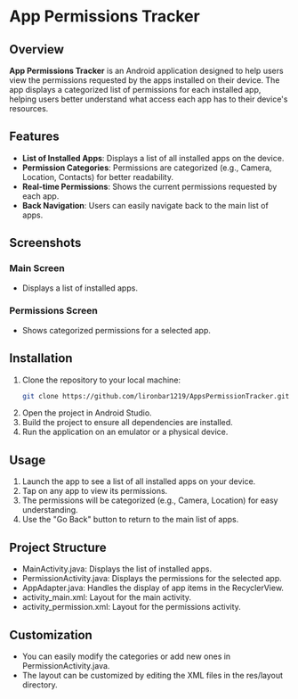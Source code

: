 # App Permissions Tracker

## Overview

**App Permissions Tracker** is an Android application designed to help users view the permissions requested by the apps installed on their device. The app displays a categorized list of permissions for each installed app, helping users better understand what access each app has to their device's resources.

## Features

- **List of Installed Apps**: Displays a list of all installed apps on the device.
- **Permission Categories**: Permissions are categorized (e.g., Camera, Location, Contacts) for better readability.
- **Real-time Permissions**: Shows the current permissions requested by each app.
- **Back Navigation**: Users can easily navigate back to the main list of apps.

## Screenshots

### Main Screen
- Displays a list of installed apps.

### Permissions Screen
- Shows categorized permissions for a selected app.

## Installation

1. Clone the repository to your local machine:
   ```bash
   git clone https://github.com/lironbar1219/AppsPermissionTracker.git
   ```
2. Open the project in Android Studio.
3. Build the project to ensure all dependencies are installed.
4. Run the application on an emulator or a physical device.

## Usage

1. Launch the app to see a list of all installed apps on your device.
2. Tap on any app to view its permissions.
3. The permissions will be categorized (e.g., Camera, Location) for easy understanding.
4. Use the "Go Back" button to return to the main list of apps.

## Project Structure
* MainActivity.java: Displays the list of installed apps.
* PermissionActivity.java: Displays the permissions for the selected app.
* AppAdapter.java: Handles the display of app items in the RecyclerView.
* activity_main.xml: Layout for the main activity.
* activity_permission.xml: Layout for the permissions activity.

## Customization
* You can easily modify the categories or add new ones in PermissionActivity.java.
* The layout can be customized by editing the XML files in the res/layout directory.



